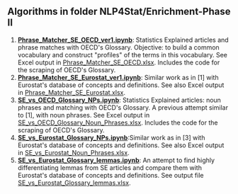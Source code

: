 ## Algorithms in folder NLP4Stat/Enrichment-Phase II

1. [**Phrase_Matcher_SE_OECD_ver1.ipynb**](Phrase_Matcher_SE_OECD_ver1.ipynb): Statistics Explained  articles and phrase matches with OECD's Glossary. Objective: to build a common vocabulary and construct "profiles" of the terms in this vocabulary. See Excel output in [Phrase_Matcher_SE_OECD.xlsx](Phrase_Matcher_SE_OECD.xlsx). Includes the code for the scraping of OECD's Glossary.
2. [**Phrase_Matcher_SE_Eurostat_ver1.ipynb**](Phrase_Matcher_SE_Eurostat_ver1.ipynb): Similar work as in [1] with Eurostat's database of concepts and definitions. See also Excel output in [Phrase_Matcher_SE_Eurostat.xlsx](Phrase_Matcher_SE_Eurostat.xlsx). 
3. [**SE_vs_OECD_Glossary_NPs.ipynb**](SE_vs_OECD_Glossary_NPs.ipynb): Statistics Explained articles: noun phrases and matching with OECD's Glossary. A previous attempt similar to [1], with noun phrases. See Excel output in [SE_vs_OECD_Glossary_Noun_Phrases.xlsx](SE_vs_OECD_Glossary_Noun_Phrases.xlsx). Includes the code for the scraping of OECD's Glossary.  
4. [**SE_vs_Eurostat_Glossary_NPs.ipynb**](SE_vs_Eurostat_Glossary_NPs.ipynb):Similar work as in [3] with Eurostat's database of concepts and definitions. See also Excel output in [SE_vs_Eurostat_Noun_Phrases.xlsx](SE_vs_Eurostat_Noun_Phrases.xlsx).
5. [**SE_vs_Eurostat_Glossary_lemmas.ipynb**](SE_vs_Eurostat_Glossary_lemmas.ipynb): An attempt to find highly differentiating lemmas from SE articles and compare them with Eurostat's database of concepts and definitions. See output file [SE_vs_Eurostat_Glossary_lemmas.xlsx](SE_vs_Eurostat_Glossary_lemmas.xlsx).

 

